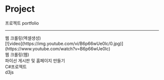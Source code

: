 # Project
프로젝트 portfolio
<hr>
웹 크롤링(엑셀생성)<br>
[![video](https://img.youtube.com/vi/B6p66wUe0lc/0.jpg)](https://www.youtube.com/watch?v=B6p66wUe0lc)
<br>
웹 크롤링(웹)
<br>
파이선 게시판 및 홈페이지 만들기
<br>
C#프로젝트
<br>
d3js<br>


